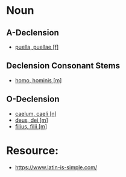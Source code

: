 # Noun

## A-Declension
- [puella, puellae [f]](https://www.latin-is-simple.com/en/vocabulary/noun/40/?h=puella)

## Declension Consonant Stems
- [homo, hominis [m]](https://www.latin-is-simple.com/en/vocabulary/noun/113/?h=homo)

## O-Declension
- [caelum, caeli [n]](https://www.latin-is-simple.com/en/vocabulary/noun/155/?h=caeli)
- [deus, dei [m]](https://www.latin-is-simple.com/en/vocabulary/noun/18032/?h=dei)
- [filius, filii [m]](https://www.latin-is-simple.com/en/vocabulary/noun/88/?h=filius)

# Resource:
- https://www.latin-is-simple.com/